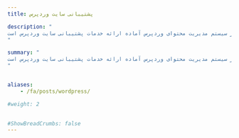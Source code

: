 ```yaml
---
title: پشتیبانی سایت وردپرس

description: "
پشتیبانی وردپرس یک راه حل کم هزینه و سریع برای مدیران سایت هاییست که به افزایش درآمد خود فکر می کنند. با توجه به بالا بودن هزینه های استخدام نیروی انسانی و چالش های مدیریتی، بهترین راه حل واگذاری پشتیبانی فنی وب سایت به یک تیم متخصص و حرفه ای است. در صورتی که تمایل داشته باشید، تیم ما با تسلط کامل بر سیستم مدیریت محتوای وردپرس آماده ارائه خدمات پشتیبانی سایت وردپرس است.
"

summary: "
پشتیبانی وردپرس یک راه حل کم هزینه و سریع برای مدیران سایت هاییست که به افزایش درآمد خود فکر می کنند. با توجه به بالا بودن هزینه های استخدام نیروی انسانی و چالش های مدیریتی، بهترین راه حل واگذاری پشتیبانی فنی وب سایت به یک تیم متخصص و حرفه ای است. در صورتی که تمایل داشته باشید، تیم ما با تسلط کامل بر سیستم مدیریت محتوای وردپرس آماده ارائه خدمات پشتیبانی سایت وردپرس است.
"


aliases:
    - /fa/posts/wordpress/

#weight: 2

    
#ShowBreadCrumbs: false
---
```





